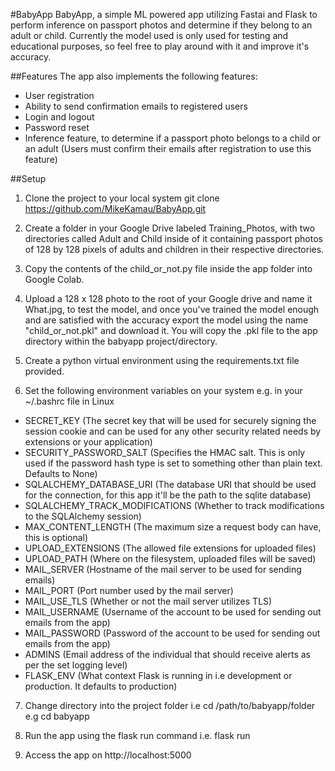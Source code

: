 #BabyApp
BabyApp, a simple ML powered app utilizing Fastai and Flask to perform inference on passport photos and determine if they belong to an adult or child.
Currently the model used is only used for testing and educational purposes, so feel free to play around with it and improve it's accuracy.

##Features
The app also implements the following features:

* User registration
* Ability to send confirmation emails to registered users
* Login and logout
* Password reset
* Inference feature, to determine if a passport photo belongs to a child or an adult (Users must confirm their emails after registration to use this feature)

##Setup
1. Clone the project to your local system git clone https://github.com/MikeKamau/BabyApp.git

2. Create a folder in your Google Drive labeled Training_Photos, with two directories called Adult and Child inside of it containing passport photos of 128 by 128 pixels of adults and children in their respective directories.

3. Copy the contents of the child_or_not.py file inside the app folder into Google Colab.

4. Upload a 128 x 128 photo to the root of your Google drive and name it What.jpg, to test the model, and once you've trained the model enough and are satisfied with the accuracy export the model using the name "child_or_not.pkl" and download it. You will copy the .pkl file to the app directory within the babyapp project/directory.

5. Create a python virtual environment using the requirements.txt file provided.

6. Set the following environment variables on your system e.g. in your ~/.bashrc file in Linux

  * SECRET_KEY (The secret key that will be used for securely signing the session cookie and can be used for any other security related needs by extensions or your application)
  * SECURITY_PASSWORD_SALT (Specifies the HMAC salt. This is only used if the password hash type is set to something other than plain text. Defaults to None)
  * SQLALCHEMY_DATABASE_URI (The database URI that should be used for the connection, for this app it'll be the path to the sqlite database)
  * SQLALCHEMY_TRACK_MODIFICATIONS (Whether to track modifications to the SQLAlchemy session)
  * MAX_CONTENT_LENGTH (The maximum size a request body can have, this is optional)
  * UPLOAD_EXTENSIONS (The allowed file extensions for uploaded files)
  * UPLOAD_PATH (Where on the filesystem, uploaded files will be saved)
  * MAIL_SERVER (Hostname of the mail server to be used for sending emails)
  * MAIL_PORT (Port number used by the mail server)
  * MAIL_USE_TLS (Whether or not the mail server utilizes TLS)
  * MAIL_USERNAME (Username of the account to be used for sending out emails from the app)
  * MAIL_PASSWORD (Password of the account to be used for sending out emails from the app)
  * ADMINS (Email address of the individual that should receive alerts as per the set logging level)
  * FLASK_ENV (What context Flask is running in i.e development or production. It defaults to production)

7. Change directory into the project folder i.e cd /path/to/babyapp/folder e.g cd babyapp  

8. Run the app using the flask run command i.e. flask run  

9. Access the app on http://localhost:5000
